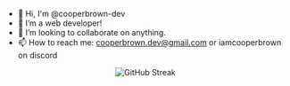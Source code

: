 - 👋 Hi, I'm @cooperbrown-dev
- 👀 I’m a web developer!
- 💞️ I’m looking to collaborate on anything.
- 📫 How to reach me: cooperbrown.dev@gmail.com or iamcooperbrown on discord
<p align="center">
  <img src="https://streak-stats.demolab.com/?user=cooperbrown-dev&theme=github-dark-blue" alt="GitHub Streak" />
</p>

<!---
Cooper-Brown-Omaha/Cooper-Brown-Omaha is a ✨ special ✨ repository because its `README.md` (this file) appears on your GitHub profile.
You can click the Preview link to take a look at your changes.
--->
